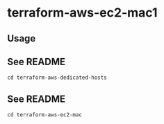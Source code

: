 # terraform-aws-ec2-mac1

## Usage

## See README
```
cd terraform-aws-dedicated-hosts
```

## See README
```
cd terraform-aws-ec2-mac
```
